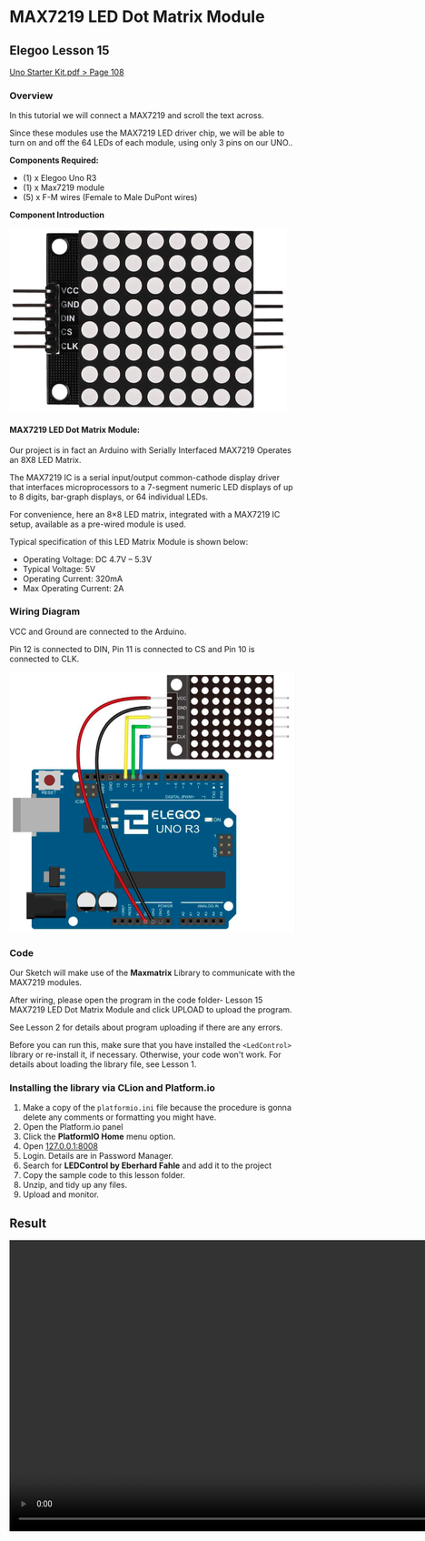 # MAX7219 LED Dot Matrix Module

## Elegoo Lesson 15

[Uno Starter Kit.pdf > Page 108](../../docs/UNO%20Starter%20Kit.pdf)

### Overview

In this tutorial we will connect a MAX7219 and scroll the text across.

Since these modules use the MAX7219 LED driver chip, we will be able to turn on and off the 64 LEDs of each module, using only 3 pins on our UNO..

**Components Required:**

* (1) x Elegoo Uno R3
* (1) x Max7219 module
* (5) x F-M wires (Female to Male DuPont wires)

**Component Introduction**

![MAX7219 LED Dot Matrix Module](matrix_1.png)

#### MAX7219 LED Dot Matrix Module:

Our project is in fact an Arduino with Serially Interfaced MAX7219 Operates an 8X8 LED Matrix.

The MAX7219 IC is a serial input/output common-cathode display driver that interfaces microprocessors to a 7-segment numeric LED displays of up to 8 digits, bar-graph displays, or 64 individual LEDs.

For convenience, here an 8×8 LED matrix, integrated with a MAX7219 IC setup, available as a pre-wired module is used.

Typical specification of this LED Matrix Module is shown below:

* Operating Voltage: DC 4.7V – 5.3V
* Typical Voltage: 5V
* Operating Current: 320mA
* Max Operating Current: 2A

### Wiring Diagram

VCC and Ground are connected to the Arduino.

Pin 12 is connected to DIN, Pin 11 is connected to CS and Pin 10 is connected to CLK.

![ir_sensor wiring diagram](matrix_2.png)

### Code

Our Sketch will make use of the **Maxmatrix** Library to communicate with the MAX7219 modules.

After wiring, please open the program in the code folder- Lesson 15 MAX7219 LED Dot Matrix Module and click UPLOAD to upload the program.

See Lesson 2 for details about program uploading if there are any errors.

Before you can run this, make sure that you have installed the `<LedControl>` library or re-install it, if necessary. Otherwise, your code won't work.
For details about loading the library file, see Lesson 1.

### Installing the library via CLion and Platform.io

1. Make a copy of the `platformio.ini` file because the procedure is gonna delete any comments or formatting you might have.
2. Open the Platform.io panel
3. Click the **PlatformIO Home** menu option.
4. Open [127.0.0.1:8008](http://127.0.0.1:8008)
5. Login. Details are in Password Manager.
6. Search for **LEDControl by Eberhard Fahle** and add it to the project
7. Copy the sample code to  this lesson folder.
8. Unzip, and tidy up any files.
9. Upload and monitor.

## Result

<video src='matrix.mp4' width='1024' />

